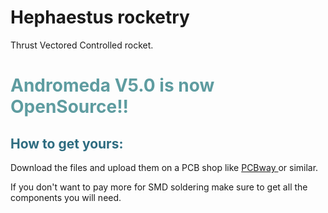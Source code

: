 # Hephaestus rocketry

Thrust Vectored Controlled rocket.
<h1 style="color: #5e9ca0;">Andromeda V5.0 is now OpenSource!!</h1>
<h2 style="color: #2e6c80;">How to get yours:</h2>
<p>Download the files and upload them on a PCB shop like <a href="https://www.pcbway.com/setinvite.aspx?inviteid=500690" target="_blank">PCBway </a>or similar.</p>
<p>If you don't want to pay more for SMD soldering make sure to get all the components you will need.</p>
<p>&nbsp;</p>
